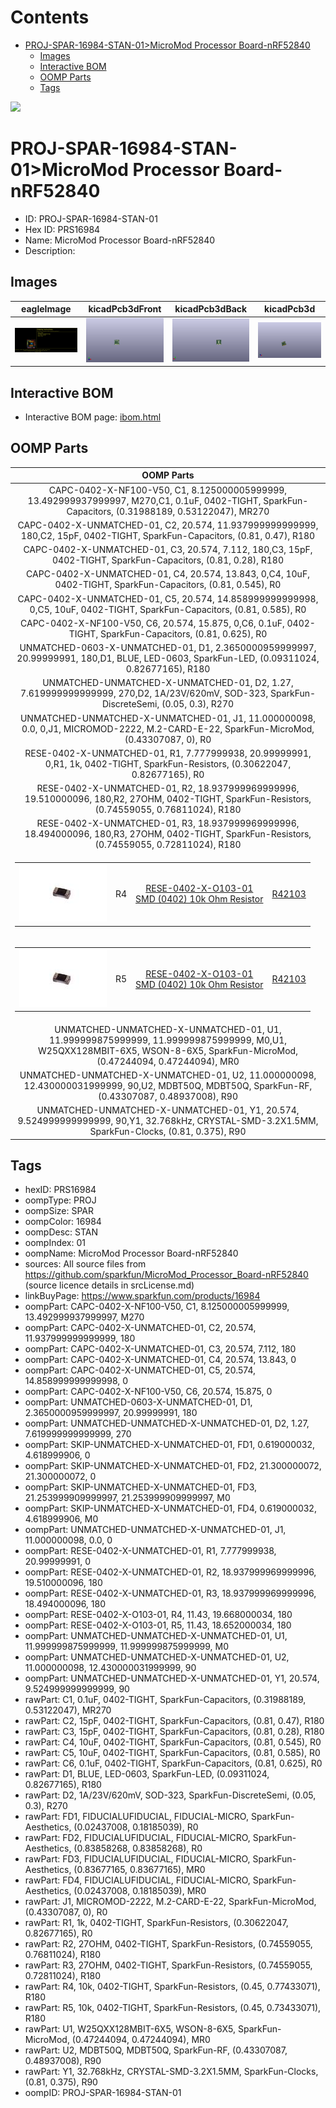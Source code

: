 



Contents
========

* [PROJ-SPAR-16984-STAN-01>MicroMod Processor Board-nRF52840](#proj-spar-16984-stan-01micromod-processor-board-nrf52840)
	* [Images](#images)
	* [Interactive BOM](#interactive-bom)
	* [OOMP Parts](#oomp-parts)
	* [Tags](#tags)
  
![][im]
# PROJ-SPAR-16984-STAN-01>MicroMod Processor Board-nRF52840

- ID: PROJ-SPAR-16984-STAN-01
- Hex ID: PRS16984
- Name: MicroMod Processor Board-nRF52840
- Description: 

## Images
  
  

|eagleImage|kicadPcb3dFront|kicadPcb3dBack|kicadPcb3d|
| :---: | :---: | :---: | :---: |
|[![eagleImage](eagleImage_140.png)](eagleImage_600.png)|[![kicadPcb3dFront](kicadPcb3dFront_140.png)](kicadPcb3dFront_600.png)|[![kicadPcb3dBack](kicadPcb3dBack_140.png)](kicadPcb3dBack_600.png)|[![kicadPcb3d](kicadPcb3d_140.png)](kicadPcb3d_600.png)|

## Interactive BOM

- Interactive BOM page: [ibom.html](kicad/bom/ibom.html)

## OOMP Parts
  

|OOMP Parts|
| :---: |
|CAPC-0402-X-NF100-V50, C1, 8.125000005999999, 13.492999937999997, M270,C1, 0.1uF, 0402-TIGHT, SparkFun-Capacitors, (0.31988189, 0.53122047), MR270|
|CAPC-0402-X-UNMATCHED-01, C2, 20.574, 11.937999999999999, 180,C2, 15pF, 0402-TIGHT, SparkFun-Capacitors, (0.81, 0.47), R180|
|CAPC-0402-X-UNMATCHED-01, C3, 20.574, 7.112, 180,C3, 15pF, 0402-TIGHT, SparkFun-Capacitors, (0.81, 0.28), R180|
|CAPC-0402-X-UNMATCHED-01, C4, 20.574, 13.843, 0,C4, 10uF, 0402-TIGHT, SparkFun-Capacitors, (0.81, 0.545), R0|
|CAPC-0402-X-UNMATCHED-01, C5, 20.574, 14.858999999999998, 0,C5, 10uF, 0402-TIGHT, SparkFun-Capacitors, (0.81, 0.585), R0|
|CAPC-0402-X-NF100-V50, C6, 20.574, 15.875, 0,C6, 0.1uF, 0402-TIGHT, SparkFun-Capacitors, (0.81, 0.625), R0|
|UNMATCHED-0603-X-UNMATCHED-01, D1, 2.3650000959999997, 20.99999991, 180,D1, BLUE, LED-0603, SparkFun-LED, (0.09311024, 0.82677165), R180|
|UNMATCHED-UNMATCHED-X-UNMATCHED-01, D2, 1.27, 7.619999999999999, 270,D2, 1A/23V/620mV, SOD-323, SparkFun-DiscreteSemi, (0.05, 0.3), R270|
|UNMATCHED-UNMATCHED-X-UNMATCHED-01, J1, 11.000000098, 0.0, 0,J1, MICROMOD-2222, M.2-CARD-E-22, SparkFun-MicroMod, (0.43307087, 0), R0|
|RESE-0402-X-UNMATCHED-01, R1, 7.777999938, 20.99999991, 0,R1, 1k, 0402-TIGHT, SparkFun-Resistors, (0.30622047, 0.82677165), R0|
|RESE-0402-X-UNMATCHED-01, R2, 18.937999969999996, 19.510000096, 180,R2, 27OHM, 0402-TIGHT, SparkFun-Resistors, (0.74559055, 0.76811024), R180|
|RESE-0402-X-UNMATCHED-01, R3, 18.937999969999996, 18.494000096, 180,R3, 27OHM, 0402-TIGHT, SparkFun-Resistors, (0.74559055, 0.72811024), R180|
|<table><tr><td>![RESE-0402-X-O103-01](https://raw.githubusercontent.com/oomlout/oomlout_OOMP_parts/main/RESE-0402-X-O103-01/image_140.jpg)</td><td> R4</td><td>[RESE-0402-X-O103-01<br>SMD (0402) 10k Ohm Resistor](https://github.com/oomlout/oomlout_OOMP_parts/tree/main/RESE-0402-X-O103-01/)</td><td>[R42103](https://github.com/oomlout/oomlout_OOMP_parts/tree/main/RESE-0402-X-O103-01/)</td></tr></table>|
|<table><tr><td>![RESE-0402-X-O103-01](https://raw.githubusercontent.com/oomlout/oomlout_OOMP_parts/main/RESE-0402-X-O103-01/image_140.jpg)</td><td> R5</td><td>[RESE-0402-X-O103-01<br>SMD (0402) 10k Ohm Resistor](https://github.com/oomlout/oomlout_OOMP_parts/tree/main/RESE-0402-X-O103-01/)</td><td>[R42103](https://github.com/oomlout/oomlout_OOMP_parts/tree/main/RESE-0402-X-O103-01/)</td></tr></table>|
|UNMATCHED-UNMATCHED-X-UNMATCHED-01, U1, 11.999999875999999, 11.999999875999999, M0,U1, W25QXX128MBIT-6X5, WSON-8-6X5, SparkFun-MicroMod, (0.47244094, 0.47244094), MR0|
|UNMATCHED-UNMATCHED-X-UNMATCHED-01, U2, 11.000000098, 12.430000031999999, 90,U2, MDBT50Q, MDBT50Q, SparkFun-RF, (0.43307087, 0.48937008), R90|
|UNMATCHED-UNMATCHED-X-UNMATCHED-01, Y1, 20.574, 9.524999999999999, 90,Y1, 32.768kHz, CRYSTAL-SMD-3.2X1.5MM, SparkFun-Clocks, (0.81, 0.375), R90|

## Tags

- hexID: PRS16984
- oompType: PROJ
- oompSize: SPAR
- oompColor: 16984
- oompDesc: STAN
- oompIndex: 01
- oompName: MicroMod Processor Board-nRF52840
- sources: All source files from https://github.com/sparkfun/MicroMod_Processor_Board-nRF52840 (source licence details in srcLicense.md)
- linkBuyPage: https://www.sparkfun.com/products/16984
- oompPart: CAPC-0402-X-NF100-V50, C1, 8.125000005999999, 13.492999937999997, M270
- oompPart: CAPC-0402-X-UNMATCHED-01, C2, 20.574, 11.937999999999999, 180
- oompPart: CAPC-0402-X-UNMATCHED-01, C3, 20.574, 7.112, 180
- oompPart: CAPC-0402-X-UNMATCHED-01, C4, 20.574, 13.843, 0
- oompPart: CAPC-0402-X-UNMATCHED-01, C5, 20.574, 14.858999999999998, 0
- oompPart: CAPC-0402-X-NF100-V50, C6, 20.574, 15.875, 0
- oompPart: UNMATCHED-0603-X-UNMATCHED-01, D1, 2.3650000959999997, 20.99999991, 180
- oompPart: UNMATCHED-UNMATCHED-X-UNMATCHED-01, D2, 1.27, 7.619999999999999, 270
- oompPart: SKIP-UNMATCHED-X-UNMATCHED-01, FD1, 0.619000032, 4.618999906, 0
- oompPart: SKIP-UNMATCHED-X-UNMATCHED-01, FD2, 21.300000072, 21.300000072, 0
- oompPart: SKIP-UNMATCHED-X-UNMATCHED-01, FD3, 21.253999909999997, 21.253999909999997, M0
- oompPart: SKIP-UNMATCHED-X-UNMATCHED-01, FD4, 0.619000032, 4.618999906, M0
- oompPart: UNMATCHED-UNMATCHED-X-UNMATCHED-01, J1, 11.000000098, 0.0, 0
- oompPart: RESE-0402-X-UNMATCHED-01, R1, 7.777999938, 20.99999991, 0
- oompPart: RESE-0402-X-UNMATCHED-01, R2, 18.937999969999996, 19.510000096, 180
- oompPart: RESE-0402-X-UNMATCHED-01, R3, 18.937999969999996, 18.494000096, 180
- oompPart: RESE-0402-X-O103-01, R4, 11.43, 19.668000034, 180
- oompPart: RESE-0402-X-O103-01, R5, 11.43, 18.652000034, 180
- oompPart: UNMATCHED-UNMATCHED-X-UNMATCHED-01, U1, 11.999999875999999, 11.999999875999999, M0
- oompPart: UNMATCHED-UNMATCHED-X-UNMATCHED-01, U2, 11.000000098, 12.430000031999999, 90
- oompPart: UNMATCHED-UNMATCHED-X-UNMATCHED-01, Y1, 20.574, 9.524999999999999, 90
- rawPart: C1, 0.1uF, 0402-TIGHT, SparkFun-Capacitors, (0.31988189, 0.53122047), MR270
- rawPart: C2, 15pF, 0402-TIGHT, SparkFun-Capacitors, (0.81, 0.47), R180
- rawPart: C3, 15pF, 0402-TIGHT, SparkFun-Capacitors, (0.81, 0.28), R180
- rawPart: C4, 10uF, 0402-TIGHT, SparkFun-Capacitors, (0.81, 0.545), R0
- rawPart: C5, 10uF, 0402-TIGHT, SparkFun-Capacitors, (0.81, 0.585), R0
- rawPart: C6, 0.1uF, 0402-TIGHT, SparkFun-Capacitors, (0.81, 0.625), R0
- rawPart: D1, BLUE, LED-0603, SparkFun-LED, (0.09311024, 0.82677165), R180
- rawPart: D2, 1A/23V/620mV, SOD-323, SparkFun-DiscreteSemi, (0.05, 0.3), R270
- rawPart: FD1, FIDUCIALUFIDUCIAL, FIDUCIAL-MICRO, SparkFun-Aesthetics, (0.02437008, 0.18185039), R0
- rawPart: FD2, FIDUCIALUFIDUCIAL, FIDUCIAL-MICRO, SparkFun-Aesthetics, (0.83858268, 0.83858268), R0
- rawPart: FD3, FIDUCIALUFIDUCIAL, FIDUCIAL-MICRO, SparkFun-Aesthetics, (0.83677165, 0.83677165), MR0
- rawPart: FD4, FIDUCIALUFIDUCIAL, FIDUCIAL-MICRO, SparkFun-Aesthetics, (0.02437008, 0.18185039), MR0
- rawPart: J1, MICROMOD-2222, M.2-CARD-E-22, SparkFun-MicroMod, (0.43307087, 0), R0
- rawPart: R1, 1k, 0402-TIGHT, SparkFun-Resistors, (0.30622047, 0.82677165), R0
- rawPart: R2, 27OHM, 0402-TIGHT, SparkFun-Resistors, (0.74559055, 0.76811024), R180
- rawPart: R3, 27OHM, 0402-TIGHT, SparkFun-Resistors, (0.74559055, 0.72811024), R180
- rawPart: R4, 10k, 0402-TIGHT, SparkFun-Resistors, (0.45, 0.77433071), R180
- rawPart: R5, 10k, 0402-TIGHT, SparkFun-Resistors, (0.45, 0.73433071), R180
- rawPart: U1, W25QXX128MBIT-6X5, WSON-8-6X5, SparkFun-MicroMod, (0.47244094, 0.47244094), MR0
- rawPart: U2, MDBT50Q, MDBT50Q, SparkFun-RF, (0.43307087, 0.48937008), R90
- rawPart: Y1, 32.768kHz, CRYSTAL-SMD-3.2X1.5MM, SparkFun-Clocks, (0.81, 0.375), R90
- oompID: PROJ-SPAR-16984-STAN-01



[im]: kicadPcb3d_450.png
